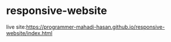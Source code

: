 # responsive-website
live site:https://programmer-mahadi-hasan.github.io/responsive-website/index.html
